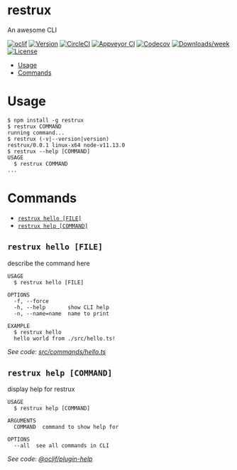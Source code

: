 restrux
=======

An awesome CLI

[![oclif](https://img.shields.io/badge/cli-oclif-brightgreen.svg)](https://oclif.io)
[![Version](https://img.shields.io/npm/v/restrux.svg)](https://npmjs.org/package/restrux)
[![CircleCI](https://circleci.com/gh/phuonghau98/restrux/tree/master.svg?style=shield)](https://circleci.com/gh/phuonghau98/restrux/tree/master)
[![Appveyor CI](https://ci.appveyor.com/api/projects/status/github/phuonghau98/restrux?branch=master&svg=true)](https://ci.appveyor.com/project/phuonghau98/restrux/branch/master)
[![Codecov](https://codecov.io/gh/phuonghau98/restrux/branch/master/graph/badge.svg)](https://codecov.io/gh/phuonghau98/restrux)
[![Downloads/week](https://img.shields.io/npm/dw/restrux.svg)](https://npmjs.org/package/restrux)
[![License](https://img.shields.io/npm/l/restrux.svg)](https://github.com/phuonghau98/restrux/blob/master/package.json)

<!-- toc -->
* [Usage](#usage)
* [Commands](#commands)
<!-- tocstop -->
# Usage
<!-- usage -->
```sh-session
$ npm install -g restrux
$ restrux COMMAND
running command...
$ restrux (-v|--version|version)
restrux/0.0.1 linux-x64 node-v11.13.0
$ restrux --help [COMMAND]
USAGE
  $ restrux COMMAND
...
```
<!-- usagestop -->
# Commands
<!-- commands -->
* [`restrux hello [FILE]`](#restrux-hello-file)
* [`restrux help [COMMAND]`](#restrux-help-command)

## `restrux hello [FILE]`

describe the command here

```
USAGE
  $ restrux hello [FILE]

OPTIONS
  -f, --force
  -h, --help       show CLI help
  -n, --name=name  name to print

EXAMPLE
  $ restrux hello
  hello world from ./src/hello.ts!
```

_See code: [src/commands/hello.ts](https://github.com/phuonghau98/restrux/blob/v0.0.1/src/commands/hello.ts)_

## `restrux help [COMMAND]`

display help for restrux

```
USAGE
  $ restrux help [COMMAND]

ARGUMENTS
  COMMAND  command to show help for

OPTIONS
  --all  see all commands in CLI
```

_See code: [@oclif/plugin-help](https://github.com/oclif/plugin-help/blob/v2.1.6/src/commands/help.ts)_
<!-- commandsstop -->
